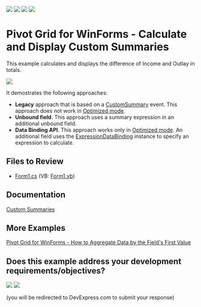 <!-- default badges list -->
![](https://img.shields.io/endpoint?url=https://codecentral.devexpress.com/api/v1/VersionRange/128581913/24.2.1%2B)
[![](https://img.shields.io/badge/Open_in_DevExpress_Support_Center-FF7200?style=flat-square&logo=DevExpress&logoColor=white)](https://supportcenter.devexpress.com/ticket/details/T413352)
[![](https://img.shields.io/badge/📖_How_to_use_DevExpress_Examples-e9f6fc?style=flat-square)](https://docs.devexpress.com/GeneralInformation/403183)
[![](https://img.shields.io/badge/💬_Leave_Feedback-feecdd?style=flat-square)](#does-this-example-address-your-development-requirementsobjectives)
<!-- default badges end -->

#  Pivot Grid for WinForms - Calculate and Display Custom Summaries

This example calculates and displays the difference of Income and Outlay in totals.

![](/images/screenshot.png)

It demostrates the following approaches:

* **Legacy** approach that is based on a [CustomSummary](https://docs.devexpress.com/WindowsForms/DevExpress.XtraPivotGrid.PivotGridControl.CustomSummary) event. This approach does not work in [Optimized mode](https://docs.devexpress.com/CoreLibraries/401367).
* **Unbound field**. This approach uses a summary expression in an additional unbound field.
* **Data Binding API**. This approach works only in [Optimized mode](https://docs.devexpress.com/CoreLibraries/401367). An additional field uses the [ExpressionDataBinding](https://docs.devexpress.com/WindowsForms/DevExpress.XtraPivotGrid.ExpressionDataBinding) instance to specify an expression to calculate.

## Files to Review

* [Form1.cs](./CS/PivotGridCustomSummaryExample/Form1.cs) (VB: [Form1.vb](./VB/PivotGridCustomSummaryExample/Form1.vb))

## Documentation

[Custom Summaries](https://docs.devexpress.com/WindowsForms/9391)

## More Examples 

[Pivot Grid for WinForms - How to Aggregate Data by the Field's First Value](https://github.com/DevExpress-Examples/winforms-pivot-grid-custom-aggregates)
<!-- feedback -->
## Does this example address your development requirements/objectives?

[<img src="https://www.devexpress.com/support/examples/i/yes-button.svg"/>](https://www.devexpress.com/support/examples/survey.xml?utm_source=github&utm_campaign=winforms-pivotgrid--display-the-difference-of-income-and-outlay-in-totals&~~~was_helpful=yes) [<img src="https://www.devexpress.com/support/examples/i/no-button.svg"/>](https://www.devexpress.com/support/examples/survey.xml?utm_source=github&utm_campaign=winforms-pivotgrid--display-the-difference-of-income-and-outlay-in-totals&~~~was_helpful=no)

(you will be redirected to DevExpress.com to submit your response)
<!-- feedback end -->
